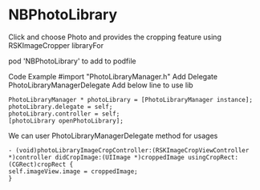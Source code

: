 # NBPhotoLibrary
Click and choose Photo and provides the cropping feature using RSKImageCropper libraryFor 

pod 'NBPhotoLibrary' to add to podfile

Code Example 
#import "PhotoLibraryManager.h"
Add Delegate PhotoLibraryManagerDelegate
Add below line to use lib 

    PhotoLibraryManager * photoLibrary = [PhotoLibraryManager instance];
    photoLibrary.delegate = self;
    photoLibrary.controller = self;
    [photoLibrary openPhotoLibrary];

We can user PhotoLibraryManagerDelegate method for usages

    - (void)photoLibraryImageCropController:(RSKImageCropViewController *)controller didCropImage:(UIImage *)croppedImage usingCropRect:(CGRect)cropRect {
    self.imageView.image = croppedImage;
    }

